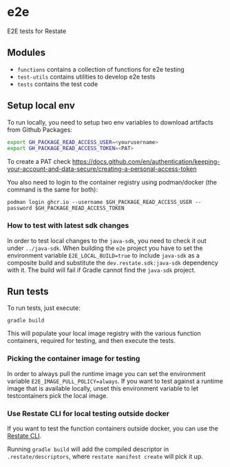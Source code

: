 # e2e
E2E tests for Restate

## Modules

* `functions` contains a collection of functions for e2e testing
* `test-utils` contains utilities to develop e2e tests
* `tests` contains the test code

## Setup local env

To run locally, you need to setup two env variables to download artifacts from Github Packages:

```bash
export GH_PACKAGE_READ_ACCESS_USER=<yourusername>
export GH_PACKAGE_READ_ACCESS_TOKEN=<PAT>
```

To create a PAT check https://docs.github.com/en/authentication/keeping-your-account-and-data-secure/creating-a-personal-access-token

You also need to login to the container registry using podman/docker (the command is the same for both):

```shell
podman login ghcr.io --username $GH_PACKAGE_READ_ACCESS_USER --password $GH_PACKAGE_READ_ACCESS_TOKEN
```

### How to test with latest sdk changes

In order to test local changes to the `java-sdk`, you need to check it out under `../java-sdk`.
When building the `e2e` project you have to set the environment variable `E2E_LOCAL_BUILD=true` to include `java-sdk` as a composite build and substitute the `dev.restate.sdk:java-sdk` dependency with it.
The build will fail if Gradle cannot find the `java-sdk` project.

## Run tests

To run tests, just execute:

```shell
gradle build
```

This will populate your local image registry with the various function containers, required for testing, and then execute the tests.

### Picking the container image for testing

In order to always pull the runtime image you can set the environment variable `E2E_IMAGE_PULL_POLICY=always`.
If you want to test against a runtime image that is available locally, unset this environment variable to let testcontainers pick the local image. 

### Use Restate CLI for local testing outside docker

If you want to test the function containers outside docker, you can use the [Restate CLI](https://github.com/restatedev/cli).

Running `gradle build` will add the compiled descriptor in `.restate/descriptors`, where `restate manifest create` will pick it up.